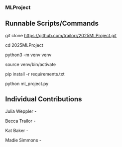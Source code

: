 ### MLProject

## Runnable Scripts/Commands

git clone https://github.com/trailorr/2025MLProject.git

cd 2025MLProject

python3 -m venv venv

source venv/bin/activate

pip install -r requirements.txt

python ml_project.py

## Individual Contributions

Julia Weppler - 

Becca Trailor -

Kat Baker -

Madie Simmons -
